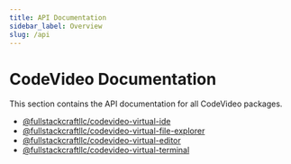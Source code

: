 ```yaml
---
title: API Documentation
sidebar_label: Overview
slug: /api
---
```


# CodeVideo Documentation

This section contains the API documentation for all CodeVideo packages.

- [@fullstackcraftllc/codevideo-virtual-ide](./fullstackcraftllc-codevideo-virtual-ide)
- [@fullstackcraftllc/codevideo-virtual-file-explorer](./fullstackcraftllc-codevideo-virtual-file-explorer)
- [@fullstackcraftllc/codevideo-virtual-editor](./fullstackcraftllc-codevideo-virtual-editor)
- [@fullstackcraftllc/codevideo-virtual-terminal](./fullstackcraftllc-codevideo-virtual-terminal)
